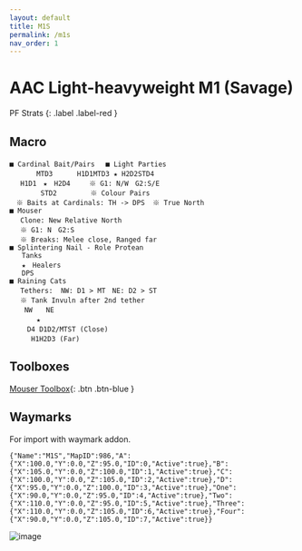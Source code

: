 ```yaml
---
layout: default
title: M1S
permalink: /m1s
nav_order: 1
---
```


# AAC Light-heavyweight M1 (Savage)

PF Strats 
{: .label .label-red }

## Macro

```
■ Cardinal Bait/Pairs　 ■ Light Parties
　　　　MTD3　　　 H1D1MTD3 ★ H2D2STD4
　 H1D1　★　H2D4　   ※ G1: N/W　G2:S/E
 　　　　STD2　　　　　※ Colour Pairs
　※ Baits at Cardinals: TH -> DPS  ※ True North
■ Mouser
　 Clone: New Relative North
　 ※ G1: N　G2:S
　 ※ Breaks: Melee close, Ranged far
■ Splintering Nail - Role Protean
   Tanks
   ★　Healers　
   DPS  
■ Raining Cats
　 Tethers:  NW: D1 > MT　NE: D2 > ST
　 ※ Tank Invuln after 2nd tether
　  NW　　NE
　　　　★
　　 D4 D1D2/MTST (Close)
　　  H1H2D3 (Far)
```

## Toolboxes

[Mouser Toolbox](https://raidplan.io/plan/bZmdPoU2lde6UbSu){: .btn .btn-blue }

## Waymarks
For import with waymark addon.

```
{"Name":"M1S","MapID":986,"A":{"X":100.0,"Y":0.0,"Z":95.0,"ID":0,"Active":true},"B":{"X":105.0,"Y":0.0,"Z":100.0,"ID":1,"Active":true},"C":{"X":100.0,"Y":0.0,"Z":105.0,"ID":2,"Active":true},"D":{"X":95.0,"Y":0.0,"Z":100.0,"ID":3,"Active":true},"One":{"X":90.0,"Y":0.0,"Z":95.0,"ID":4,"Active":true},"Two":{"X":110.0,"Y":0.0,"Z":95.0,"ID":5,"Active":true},"Three":{"X":110.0,"Y":0.0,"Z":105.0,"ID":6,"Active":true},"Four":{"X":90.0,"Y":0.0,"Z":105.0,"ID":7,"Active":true}}
```

![image](https://github.com/user-attachments/assets/a55f273d-9f7a-4d1f-93f5-66e9aeca3963)
